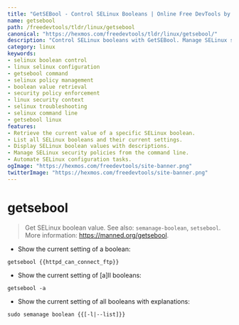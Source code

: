 ```yaml
---
title: "GetSEBool - Control SELinux Booleans | Online Free DevTools by Hexmos"
name: getsebool
path: /freedevtools/tldr/linux/getsebool
canonical: "https://hexmos.com/freedevtools/tldr/linux/getsebool/"
description: "Control SELinux booleans with GetSEBool. Manage SELinux security policies and enforce system security. Free online tool, no registration required."
category: linux
keywords:
- selinux boolean control
- linux selinux configuration
- getsebool command
- selinux policy management
- boolean value retrieval
- security policy enforcement
- linux security context
- selinux troubleshooting
- selinux command line
- getsebool linux
features:
- Retrieve the current value of a specific SELinux boolean.
- List all SELinux booleans and their current settings.
- Display SELinux boolean values with descriptions.
- Manage SELinux security policies from the command line.
- Automate SELinux configuration tasks.
ogImage: "https://hexmos.com/freedevtools/site-banner.png"
twitterImage: "https://hexmos.com/freedevtools/site-banner.png"
---
```


# getsebool

> Get SELinux boolean value.
> See also: `semanage-boolean`, `setsebool`.
> More information: <https://manned.org/getsebool>.

- Show the current setting of a boolean:

`getsebool {{httpd_can_connect_ftp}}`

- Show the current setting of [a]ll booleans:

`getsebool -a`

- Show the current setting of all booleans with explanations:

`sudo semanage boolean {{[-l|--list]}}`
